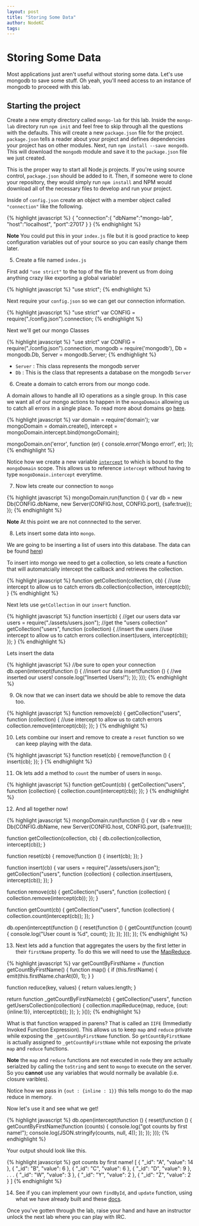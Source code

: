 ```yaml
---
layout: post
title: "Storing Some Data"
author: NodeKC
tags:
---
```


# Storing Some Data

Most applications just aren't useful without storing some data. Let's use mongodb to save some stuff. Oh yeah, you'll need access to an instance of mongodb to proceed with this lab.

## Starting the project

Create a new empty directory called `mongo-lab` for this lab. Inside the `mongo-lab` directory run `npm init` and feel free to skip through all the questions with the defaults. This will create a new `package.json` file for the project. `package.json` tells a reader about your project and defines dependencies your project has on other modules. Next, run `npm install --save mongodb`. This will download the `mongodb` module and save it to the `package.json` file we just created.

This is the proper way to start all Node.js projects. If you're using source control, `package.json` should be added to it. Then, if someone were to clone your repository, they would simply run `npm install` and NPM would download all of the necessary files to develop and run your project.

Inside of `config.json` create an object with a member object called `"connection"` like the following.
   
{% highlight javascript %}
{
  "connection":{
    "dbName":"mongo-lab",
    "host":"localhost",
    "port":27017
  }
}
{% endhighlight %}

**Note** You could put this in your `index.js` file but it is good practice to keep configuration variables out of your source so you can easily change them later.  

5. Create a file named `index.js`

First add `"use strict"` to the top of the file to prevent us from doing anything crazy like exporting a global variable!

{% highlight javascript %}
"use strict";
{% endhighlight %}

Next require your `config.json` so we can get our connection information.

{% highlight javascript %}
"use strict"
var CONFIG = require("./config.json").connection;
{% endhighlight %}

Next we'll get our mongo Classes

{% highlight javascript %}
"use strict"
var CONFIG = require("./config.json").connection,
  mongodb = require('mongodb'),
  Db = mongodb.Db,
  Server = mongodb.Server;
{% endhighlight %}

* `Server` : This class represents the mongodb server 
* `Db` : This is the class that represents a database on the mongodb `Server`

6. Create a domain to catch errors from our mongo code.


A domain allows to handle all IO operations as a single group. In this case we want all of our mongo actions to happen in the `mongoDomain` allowing us to catch all errors in a single place. To read more about domains go [here](http://nodejs.org/api/domain.html).

{% highlight javascript %}
var domain = require('domain');
var mongoDomain = domain.create(),
    intercept = mongoDomain.intercept.bind(mongoDomain);

mongoDomain.on('error', function (er) {
  console.error('Mongo error!', er);
});
{% endhighlight %}

Notice how we create a new variable [`intercept`](http://nodejs.org/api/domain.html#domain_domain_intercept_callback) to which is bound to the `mongoDomain` scope. This allows us to reference `intercept` without having to type `mongoDomain.intercept` everytime.

7. Now lets create our connection to `mongo`

{% highlight javascript %}
mongoDomain.run(function () {
  var db = new Db(CONFIG.dbName, new Server(CONFIG.host, CONFIG.port), {safe:true});
});
{% endhighlight %}

**Note** At this point we are not connnected to the server.


8. Lets insert some data into `mongo`.

We are going to be inserting a list of users into this database. The data can be found [here](https://raw.github.com/nodekc/workshop/master/examples/mongo/assets/users.json))

To insert into mongo we need to get a collection, so lets create a function that will automatcially intercept the callback and retrieves the collection.

{% highlight javascript %}
function getCollection(collection, cb) {
  //use intercept to allow us to catch errors
  db.collection(collection, intercept(cb));
}
{% endhighlight %}

Next lets use `getCollection` in our `insert` function.

{% highlight javascript %}
function insert(cb) {
  //get our users data
  var users = require("./assets/users.json");
  //get the "users collection"
  getCollection("users", function (collection) {
    //insert the users
    //use intercept to allow us to catch errors
    collection.insert(users, intercept(cb));
  });
}
{% endhighlight %}

Lets insert the data

{% highlight javascript %}
//be sure to open your connection
db.open(intercept(function () {
  //insert our data
  insert(function () {
    //we inserted our users!
    console.log("Inserted Users!");
  });
}));
{% endhighlight %}

9. Ok now that we can insert data we should be able to remove the data too.

{% highlight javascript %}
function remove(cb) {
  getCollection("users", function (collection) {
    //use intercept to allow us to catch errors
    collection.remove(intercept(cb));
  });
}
{% endhighlight %}


10. Lets combine our insert and remove to create a `reset` function so we can keep playing with the data.

{% highlight javascript %}
function reset(cb) {
  remove(function () {
    insert(cb);
  });
}
{% endhighlight %}

11. Ok lets add a method to `count` the number of users in `mongo`.

{% highlight javascript %}
function getCount(cb) {
  getCollection("users", function (collection) {
    collection.count(intercept(cb));
  });
}
{% endhighlight %}

12. And all together now!

{% highlight javascript %}
mongoDomain.run(function () {
  var db = new Db(CONFIG.dbName, new Server(CONFIG.host, CONFIG.port, {safe:true}));


  function getCollection(collection, cb) {
    db.collection(collection, intercept(cb));
  }

  function reset(cb) {
    remove(function () {
      insert(cb);
    });
  }

  function insert(cb) {
    var users = require("./assets/users.json");
    getCollection("users", function (collection) {
      collection.insert(users, intercept(cb));
    });
  }

  function remove(cb) {
    getCollection("users", function (collection) {
      collection.remove(intercept(cb));
    });
  }

  function getCount(cb) {
    getCollection("users", function (collection) {
      collection.count(intercept(cb));
    });
  }

  db.open(intercept(function () {
    reset(function () {
      getCount(function (count) {
        console.log("User count is %d", count);
      });
    });
  }));
});
{% endhighlight %}

13. Next lets add a function that aggregates the users by the first letter in their `firstName` property. To do this we will need to use the [MapReduce](http://www.mongodb.org/display/DOCS/MapReduce).

{% highlight javascript %}
var getCountByFirstName = (function getCountByFirstName() {
function map() {
  if (this.firstName) {
    emit(this.firstName.charAt(0), 1);
  }
}

function reduce(key, values) {
  return values.length;
}

return function _getCountByFirstName(cb) {
  getCollection("users", function getUsersCollection(collection) {
    collection.mapReduce(map, reduce, {out:{inline:1}}, intercept(cb));
  });
};
}());
{% endhighlight %}

What is that function wrapped in parens? That is called an `IIFE` (Immediatly Invoked Function Expression). This allows us to keep `map` and `reduce` private while exposing the `_getCountByFirstName` function. So `getCountByFirstName` is actually assigned to `_getCountByFirstName` while not exposing the private `map` and `reduce` functions.

**Note** the `map` and `reduce` functions are not executed in `node` they are actually serialzed by calling the `toString` and sent to `mongo` to execute on the server. So you **cannot** use any variables that would normally be available (i.e. closure varibles).

Notice how we pass in `{out : {inline : 1}}` this tells mongo to do the map reduce in memory. 

Now let's use it and see what we get!

{% highlight javascript %}
db.open(intercept(function () {
  reset(function () {
    getCountByFirstName(function (counts) {
      console.log("got counts by first name!");
      console.log(JSON.stringify(counts, null, 4));
    });
  });
}));
{% endhighlight %}

Your output should look like this.

{% highlight javascript %}
got counts by first name!
[
  {
    "_id": "A",
    "value": 14
  },
  {
    "_id": "B",
    "value": 6
  },
  {
    "_id": "C",
    "value": 6
  },
  {
    "_id": "D",
    "value": 9
  },
  .
  .
  .
  {
    "_id": "W",
    "value": 3
  },
  {
    "_id": "Y",
    "value": 2
  },
  {
    "_id": "Z",
    "value": 2
  }
]
{% endhighlight %}

14. See if you can implement your own `findById`, and `update` function, using what we have already built and these [docs](http://mongodb.github.com/node-mongodb-native/).

Once you've gotten through the lab, raise your hand and have an instructor unlock the next lab where you can play with IRC.
